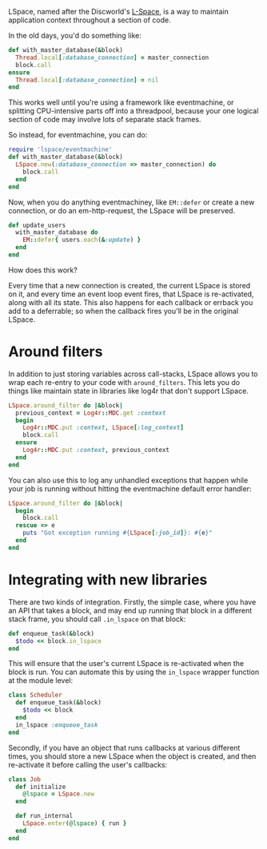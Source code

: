 
LSpace, named after the Discworld's [L-Space](http://en.wikipedia.org/wiki/L-Space), is a
way to maintain application context throughout a section of code.

In the old days, you'd do something like:

```ruby
def with_master_database(&block)
  Thread.local[:database_connection] = master_connection
  block.call
ensure
  Thread.local[:database_connection] = nil
end
```

This works well until you're using a framework like eventmachine, or splitting
CPU-intensive parts off into a threadpool, because your one logical section of code may
involve lots of separate stack frames.

So instead, for eventmachine, you can do:

```ruby
require 'lspace/eventmachine'
def with_master_database(&block)
  LSpace.new(:database_connection => master_connection) do
    block.call
  end
end
```

Now, when you do anything eventmachiney, like `EM::defer` or create a new connection, or
do an em-http-request, the LSpace will be preserved.

```ruby
def update_users
  with_master_database do
    EM::defer{ users.each(&:update) }
  end
end
```

How does this work?

Every time that a new connection is created, the current LSpace is stored on it, and
every time an event loop event fires, that LSpace is re-activated, along with all
its state. This also happens for each callback or errback you add to a deferrable; so when
the callback fires you'll be in the original LSpace.

Around filters
==============

In addition to just storing variables across call-stacks, LSpace allows you to wrap each
re-entry to your code with `around_filters`. This lets you do things like maintain state
in libraries like log4r that don't support LSpace.

```ruby
LSpace.around_filter do |&block|
  previous_context = Log4r::MDC.get :context
  begin
    Log4r::MDC.put :context, LSpace[:log_context]
    block.call
  ensure
    Log4r::MDC.put :context, previous_context
  end
end
```

You can also use this to log any unhandled exceptions that happen while your job is
running without hitting the eventmachine default error handler:

```ruby
LSpace.around_filter do |&block|
  begin
    block.call
  rescue => e
    puts "Got exception running #{LSpace[:job_id]}: #{e}"
  end
end
```

Integrating with new libraries
================================

There are two kinds of integration. Firstly, the simple case, where you have an API that
takes a block, and may end up running that block in a different stack frame, you should
call `.in_lspace` on that block:

```ruby
def enqueue_task(&block)
  $todo << block.in_lspace
end
```

This will ensure that the user's current LSpace is re-activated when the block is run. You
can automate this by using the `in_lspace` wrapper function at the module level:

```ruby
class Scheduler
  def enqueue_task(&block)
    $todo << block
  end
  in_lspace :enqueue_task
end
```

Secondly, if you have an object that runs callbacks at various different times, you should
store a new LSpace when the object is created, and then re-activate it before calling the
user's callbacks:

```ruby
class Job
  def initialize
    @lspace = LSpace.new
  end

  def run_internal
    LSpace.enter(@lspace) { run }
  end
end
```
